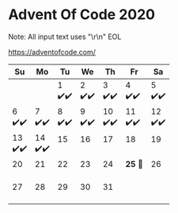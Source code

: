 # Advent Of Code 2020

Note: All input text uses "\r\n" EOL

https://adventofcode.com/

 Su | Mo | Tu | We | Th | Fr | Sa
----|----|----|----|----|----|----
|||1<br>:heavy_check_mark::heavy_check_mark:|2<br>:heavy_check_mark::heavy_check_mark:|3<br>:heavy_check_mark::heavy_check_mark:|4<br>:heavy_check_mark::heavy_check_mark:|5<br>:heavy_check_mark::heavy_check_mark:
6<br>:heavy_check_mark::heavy_check_mark:|7<br>:heavy_check_mark::heavy_check_mark:|8<br>:heavy_check_mark::heavy_check_mark:|9<br>:heavy_check_mark::heavy_check_mark:|10<br>:heavy_check_mark::heavy_check_mark:|11<br>:heavy_check_mark::heavy_check_mark:|12<br>:heavy_check_mark::heavy_check_mark:
13<br>:heavy_check_mark::heavy_check_mark:|14<br>:heavy_check_mark::heavy_check_mark:|15<br><br>|16<br><br>|17<br><br>|18<br><br>|19<br><br>
20<br><br>|21<br><br>|22<br><br>|23<br><br>|24<br><br>|**25** :christmas_tree:<br><br>|26<br><br>
27<br><br>|28<br><br>|29<br><br>|30<br><br>|31<br><br>

